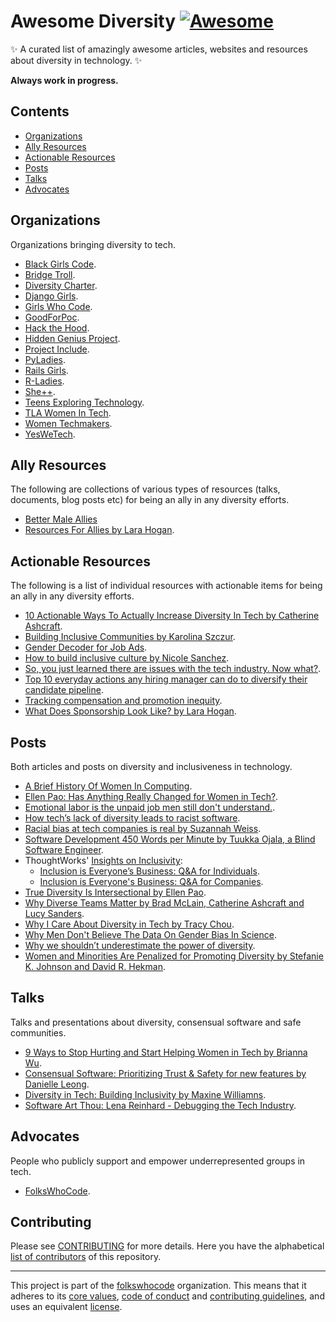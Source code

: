 # Awesome Diversity [![Awesome](https://cdn.rawgit.com/sindresorhus/awesome/d7305f38d29fed78fa85652e3a63e154dd8e8829/media/badge.svg)](https://github.com/sindresorhus/awesome)

:sparkles: A curated list of amazingly awesome articles, websites and resources about diversity in technology. :sparkles:

**Always work in progress.**

## Contents
- [Organizations](#organizations)
- [Ally Resources](#ally-resources)
- [Actionable Resources](#actionable-resources)
- [Posts](#posts)
- [Talks](#talks)
- [Advocates](#advocates)

## Organizations

Organizations bringing diversity to tech.

- [Black Girls Code](http://www.blackgirlscode.com/).
- [Bridge Troll](https://www.bridgetroll.org/).
- [Diversity Charter](http://diversitycharter.org/).
- [Django Girls](https://djangogirls.org/).
- [Girls Who Code](https://girlswhocode.com/).
- [GoodForPoc](https://github.com/GoodForPoC/GoodForPoC).
- [Hack the Hood](http://www.hackthehood.org/).
- [Hidden Genius Project](http://www.hiddengeniusproject.org/).
- [Project Include](http://projectinclude.org/).
- [PyLadies](http://www.pyladies.com/).
- [Rails Girls](http://railsgirls.com/).
- [R-Ladies](https://rladies.org/).
- [She++](https://sheplusplus.org).
- [Teens Exploring Technology](http://exploringtech.org/).
- [TLA Women In Tech](http://tlawomenintech.org/).
- [Women Techmakers](https://www.womentechmakers.com/).
- [YesWeTech](http://yeswetech.org/).


## Ally Resources

The following are collections of various types of resources (talks, documents, blog posts etc) for being an ally in any diversity efforts.

- [Better Male Allies](https://code.likeagirl.io/@betterallies)
- [Resources For Allies by Lara Hogan](https://github.com/larahogan/ally-resources).

## Actionable Resources

The following is a list of individual resources with actionable items for being an ally in any diversity efforts.

- [10 Actionable Ways To Actually Increase Diversity In Tech by Catherine Ashcraft](https://www.fastcompany.com/3041339/10-commitments-that-will-make-a-difference-in-increasing-diversity-in-tec).
- [Building Inclusive Communities by Karolina Szczur](https://medium.com/@fox/building-inclusive-communities-232dc01d1aba).
- [Gender Decoder for Job Ads](http://gender-decoder.katmatfield.com/).
- [How to build inclusive culture by Nicole Sanchez](https://medium.com/@nmsanchez/how-to-build-inclusive-culture-360160f417a1).
- [So, you just learned there are issues with the tech industry. Now what?](https://github.com/stephmarx/so-you-just-learned).
- [Top 10 everyday actions any hiring manager can do to diversify their candidate pipeline](https://code.likeagirl.io/are-you-even-trying-69e270ef283f).
- [Tracking compensation and promotion inequity](http://larahogan.me/blog/inclusion-math/).
- [What Does Sponsorship Look Like? by Lara Hogan](http://larahogan.me/blog/what-sponsorship-looks-like/).

## Posts

Both articles and posts on diversity and inclusiveness in technology.

- [A Brief History Of Women In Computing](https://hackernoon.com/a-brief-history-of-women-in-computing-e7253ac24306).
- [Ellen Pao: Has Anything Really Changed for Women in Tech?](https://mobile.nytimes.com/2017/09/16/opinion/sunday/ellen-pao-sexism-tech.html?referer=).
- [Emotional labor is the unpaid job men still don't understand.](http://www.harpersbazaar.com/culture/features/a12063822/emotional-labor-gender-equality/).
- [How tech’s lack of diversity leads to racist software](http://www.sfchronicle.com/business/article/How-tech-s-lack-of-diversity-leads-to-racist-6398224.php).
- [Racial bias at tech companies is real by Suzannah Weiss](http://www.complex.com/life/2016/03/tech-diversity-problem).
- [Software Development 450 Words per Minute by Tuukka Ojala, a Blind Software Engineer](https://www.vincit.fi/en/blog/software-development-450-words-per-minute/).
- ThoughtWorks' [Insights on Inclusivity](https://www.thoughtworks.com/insights/inclusivity):
  - [Inclusion is Everyone’s Business: Q&A for Individuals](https://www.thoughtworks.com/insights/blog/inclusion-everyone-s-business-qa-part-1).
  - [Inclusion is Everyone's Business: Q&A for Companies](https://www.thoughtworks.com/insights/blog/inclusion-everyones-business-qa-companies).
- [True Diversity Is Intersectional by Ellen Pao](https://medium.com/projectinclude/true-diversity-is-intersectional-2282b8da8882).
- [Why Diverse Teams Matter by Brad McLain, Catherine Ashcraft and Lucy Sanders](http://er.educause.edu/articles/2016/5/why-diverse-teams-matter).
- [Why I Care About Diversity in Tech by Tracy Chou](https://medium.com/little-thoughts/why-i-care-about-diversity-in-tech-31bde2de8532).
- [Why Men Don't Believe The Data On Gender Bias In Science](https://www.wired.com/story/why-men-dont-believe-the-data-on-gender-bias-in-science/amp).
- [Why we shouldn’t underestimate the power of diversity](http://ideas.ted.com/why-we-shouldnt-underestimate-the-power-of-diversity/).
- [Women and Minorities Are Penalized for Promoting Diversity by Stefanie K. Johnson and David R. Hekman](https://hbr.org/2016/03/women-and-minorities-are-penalized-for-promoting-diversity).

## Talks

Talks and presentations about diversity, consensual software and safe communities.

- [9 Ways to Stop Hurting and Start Helping Women in Tech by Brianna Wu](https://www.youtube.com/watch?v=pUVhF3jDG08).
- [Consensual Software: Prioritizing Trust & Safety for new features by Danielle Leong](https://www.youtube.com/watch?v=Ccw3VfE3P4M).
- [Diversity in Tech: Building Inclusivity by Maxine Williamns](https://www.youtube.com/watch?v=XAiDY3k50D8).
- [Software Art Thou: Lena Reinhard - Debugging the Tech Industry](https://www.youtube.com/watch?v=zjjvIaYMd0o).

## Advocates

People who publicly support and empower underrepresented groups in tech.

- [FolksWhoCode](https://github.com/folkswhocode).

## Contributing

Please see [CONTRIBUTING](.github/CONTRIBUTING.md) for more details. Here you have the alphabetical [list of contributors](CONTRIBUTORS.md) of this repository.

----------------------------

This project is part of the [folkswhocode](https://github.com/folkswhocode) organization.
This means that it adheres to its [core values](https://github.com/folkswhocode/base/blob/master/en/VALUES.md), [code of conduct](https://github.com/folkswhocode/base/blob/master/en/CODE_OF_CONDUCT.md) and
[contributing guidelines](.github/CONTRIBUTING.md), and uses an equivalent [license](LICENSE).
